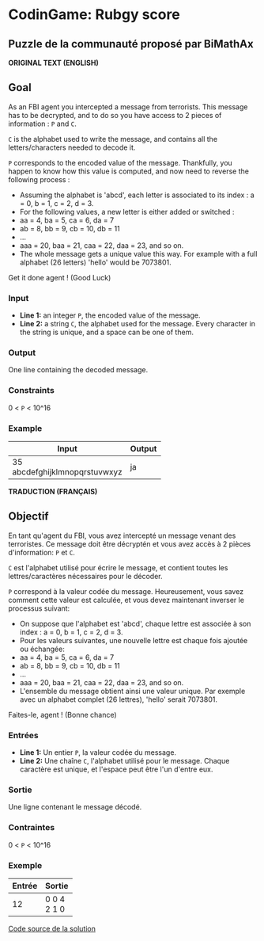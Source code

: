 # CodinGame: Rubgy score

## Puzzle de la communauté proposé par BiMathAx

**ORIGINAL TEXT (ENGLISH)**

## Goal
As an FBI agent you intercepted a message from terrorists.
This message has to be decrypted, and to do so you have access to 2 pieces of information : `P` and `C`.

`C` is the alphabet used to write the message, and contains all the letters/characters needed to decode it.

`P` corresponds to the encoded value of the message.
Thankfully, you happen to know how this value is computed, and now need to reverse the following process :
- Assuming the alphabet is 'abcd', each letter is associated to its index : a = 0, b = 1, c = 2, d = 3.
- For the following values, a new letter is either added or switched :
- aa = 4, ba = 5, ca = 6, da = 7
- ab = 8, bb = 9, cb = 10, db = 11
- ...
- aaa = 20, baa = 21, caa = 22, daa = 23, and so on.
- The whole message gets a unique value this way. For example with a full alphabet (26 letters) 'hello' would be 7073801.

Get it done agent ! (Good Luck)

### Input
- **Line 1:** an integer `P`, the encoded value of the message.
- **Line 2:** a string `C`, the alphabet used for the message. Every character in the string is unique, and a space can be one of them.

### Output
One line containing the decoded message.

### Constraints
0 < `P` < 10^16

### Example

Input | Output
------------ | -------------
35<br>abcdefghijklmnopqrstuvwxyz | ja

**TRADUCTION (FRANÇAIS)**

## Objectif

En tant qu'agent du FBI, vous avez intercepté un message venant des terroristes.
Ce message doit être décryptén et vous avez accès à 2 pièces d'information: `P` et `C`.

`C` est l'alphabet utilisé pour écrire le message, et contient toutes les lettres/caractères nécessaires pour le décoder.

`P` correspond à la valeur codée du message.
Heureusement, vous savez comment cette valeur est calculée, et vous devez maintenant inverser le processus suivant:
- On suppose que l'alphabet est 'abcd', chaque lettre est associée à son index : a = 0, b = 1, c = 2, d = 3.
- Pour les valeurs suivantes, une nouvelle lettre est chaque fois ajoutée ou échangée:
- aa = 4, ba = 5, ca = 6, da = 7
- ab = 8, bb = 9, cb = 10, db = 11
- ...
- aaa = 20, baa = 21, caa = 22, daa = 23, and so on.
- L'ensemble du message obtient ainsi une valeur unique. Par exemple avec un alphabet complet (26 lettres), 'hello' serait 7073801.

Faites-le, agent ! (Bonne chance)

### Entrées
- **Line 1:** Un entier `P`, la valeur codée du message.
- **Line 2:** Une chaîne `C`, l'alphabet utilisé pour le message. Chaque caractère est unique, et l'espace peut être l'un d'entre eux.

### Sortie
Une ligne contenant le message décodé.

### Contraintes
0 < `P` < 10^16

### Exemple

Entrée | Sortie
------------ | -------------
12 | 0 0 4<br>2 1 0

[Code source de la solution](https://github.com/Kous92/CodinGame-Swift-FR-/tree/main/Puzzles%20classiques/Facile/Decode%20the%20message/decodeTheMessage.swift)